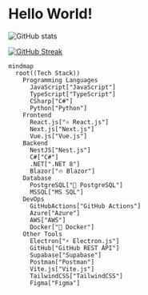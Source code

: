 # Hello World!

![GitHub stats](https://github-readme-stats.vercel.app/api?username=sametcn99&show_icons=true&theme=dark)


[![GitHub Streak](https://github-readme-streak-stats.herokuapp.com?user=sametcn99&theme=dark&hide_border=true&border_radius=6&date_format=M%20j%5B%2C%20Y%5D)](https://git.io/streak-stats)

```mermaid
mindmap
  root((Tech Stack))
    Programming Languages
      JavaScript["JavaScript"]
      TypeScript["TypeScript"]
      CSharp["C#"]
      Python["Python"]
    Frontend
      React.js["⚛️ React.js"]
      Next.js["Next.js"]
      Vue.js["Vue.js"]
    Backend
      NestJS["Nest.js"]
      C#["C#"]
      .NET[".NET 8"]
      Blazor["🔥 Blazor"]
    Database
      PostgreSQL["🐘 PostgreSQL"]
      MSSQL["MS SQL"]
    DevOps
      GitHubActions["GitHub Actions"]
      Azure["Azure"]
      AWS["AWS"]
      Docker["🐳 Docker"]
    Other Tools
      Electron["⚡ Electron.js"]
      GitHub["GitHub REST API"]
      Supabase["Supabase"]
      Postman["Postman"]
      Vite.js["Vite.js"]
      TailwindCSS["TailwindCSS"]
      Figma["Figma"]
```

